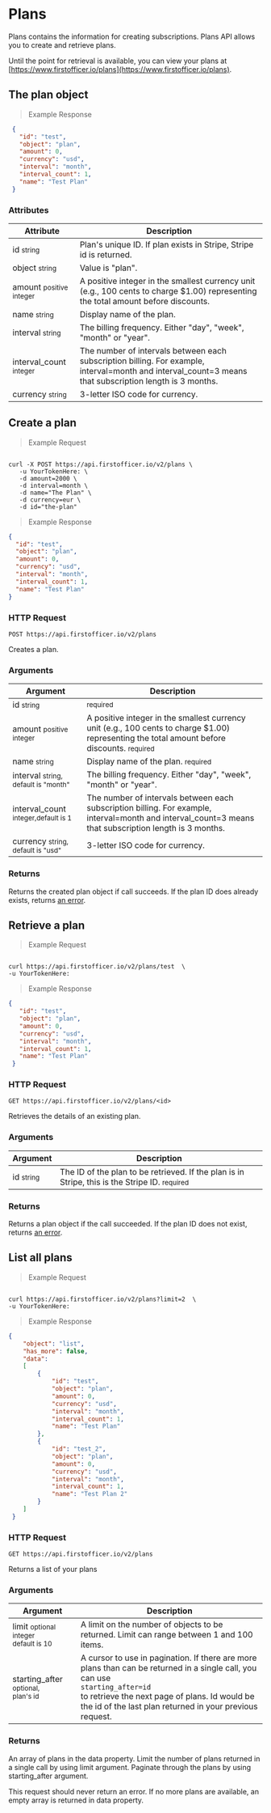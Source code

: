 # Plans

Plans contains the information for creating subscriptions. Plans API allows you to create and retrieve plans.
 
Until the point for retrieval is available, you can view your plans at [https://www.firstofficer.io/plans](https://www.firstofficer.io/plans).
 
## The plan object
 
 > Example Response
 
 ```json
  {
    "id": "test",
    "object": "plan",
    "amount": 0,
    "currency": "usd",
    "interval": "month",
    "interval_count": 1,
    "name": "Test Plan"
  }
 ```
 
### Attributes
 
 Attribute | Description
 --------- | -------
 id <small>string</small> | Plan's unique ID. If plan exists in Stripe, Stripe id is returned.
 object <small>string</small> | Value is "plan".
 amount <small>positive integer</small> | A positive integer in the smallest currency unit (e.g., 100 cents to charge $1.00) representing the total amount before discounts. 
 name <small>string</small> | Display name of the plan.
 interval <small>string</small> | The billing frequency. Either "day", "week", "month" or "year".
 interval_count <small>integer</small> | The number of intervals between each subscription billing. For example, interval=month and interval_count=3 means that subscription length is 3 months.
 currency <small>string</small> | 3-letter ISO code for currency.
 
 
## Create a plan
 
 > Example Request
 
 ```ruby
 
 ```
 
 
 ```shell
 curl -X POST https://api.firstofficer.io/v2/plans \
    -u YourTokenHere: \
    -d amount=2000 \
    -d interval=month \
    -d name="The Plan" \
    -d currency=eur \
    -d id="the-plan"
 
 ```
 
 > Example Response
 
 ```json
 {
   "id": "test",
   "object": "plan",
   "amount": 0,
   "currency": "usd",
   "interval": "month",
   "interval_count": 1,
   "name": "Test Plan"
 }
 ```
 
### HTTP Request
 
 `POST https://api.firstofficer.io/v2/plans`
 
 Creates a plan.
 
### Arguments
 
 Argument | Description
 --------- | -------
 id <small>string</small> |  <small class="req-badge">required</small>
 amount <small>positive integer</small> | A positive integer in the smallest currency unit (e.g., 100 cents to charge $1.00) representing the total amount before discounts.  <small class="req-badge">required</small>
 name <small>string</small> | Display name of the plan. <small class="req-badge">required</small>
 interval <small>string, default is "month"</small> | The billing frequency. Either "day", "week", "month" or "year".
 interval_count <small>integer,default is 1</small> | The number of intervals between each subscription billing. For example, interval=month and interval_count=3 means that subscription length is 3 months.
 currency <small>string, default is "usd"</small> | 3-letter ISO code for currency. 
 
### Returns
 
 Returns the created plan object if call succeeds. If the plan ID does already exists, returns <a href=#errors>an error</a>.
 
## Retrieve a plan

> Example Request

```ruby

```


```shell
curl https://api.firstofficer.io/v2/plans/test  \
-u YourTokenHere:
```

> Example Response

```json
{
   "id": "test",
   "object": "plan",
   "amount": 0,
   "currency": "usd",
   "interval": "month",
   "interval_count": 1,
   "name": "Test Plan"
 }
```
### HTTP Request

`GET https://api.firstofficer.io/v2/plans/<id>`

Retrieves the details of an existing plan.

### Arguments

Argument | Description
--------- | -------
id <small>string</small> | The ID of the plan to be retrieved. If the plan is in Stripe, this is the Stripe ID. <small class="req-badge">required</small> 

### Returns

Returns a plan object if the call succeeded. If the plan ID does not exist, returns <a href=#errors>an error</a>.

## List all plans

> Example Request

```ruby

```


```shell
curl https://api.firstofficer.io/v2/plans?limit=2  \
-u YourTokenHere:
```

> Example Response

```json
{
    "object": "list",
    "has_more": false,
    "data": 
    [
        {
            "id": "test",
            "object": "plan",
            "amount": 0,
            "currency": "usd",
            "interval": "month",
            "interval_count": 1,
            "name": "Test Plan"
        },
        {
            "id": "test_2",
            "object": "plan",
            "amount": 0,
            "currency": "usd",
            "interval": "month",
            "interval_count": 1,
            "name": "Test Plan 2"    
        }
    ]
 }
```
### HTTP Request

`GET https://api.firstofficer.io/v2/plans`

Returns a list of your plans

### Arguments

Argument | Description
--------- | -------
limit <small>optional integer<br>default is 10</small> | A limit on the number of objects to be returned. Limit can range between 1 and 100 items.
starting_after <small>optional, <br>plan's id </small> | A cursor to use in pagination. If there are more plans than can be returned in a single call, you can use <br><code>starting_after=id</code> <br>to retrieve the next page of plans. Id would be the id of the last plan returned in your previous request.

### Returns

An array of plans in the data property. Limit the number of plans returned in a single call by using limit argument. 
Paginate through the plans by using starting_after argument. 

This request should never return an error. If no more plans are available, an empty array is returned in data property.